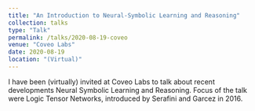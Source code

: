 ```yaml
---
title: "An Introduction to Neural-Symbolic Learning and Reasoning"
collection: talks
type: "Talk"
permalink: /talks/2020-08-19-coveo
venue: "Coveo Labs"
date: 2020-08-19
location: "(Virtual)" 
---
```


I have been (virtually) invited at Coveo Labs to talk about recent developments Neural Symbolic Learning and Reasoning. Focus of the talk
were Logic Tensor Networks, introduced by Serafini and Garcez in 2016.